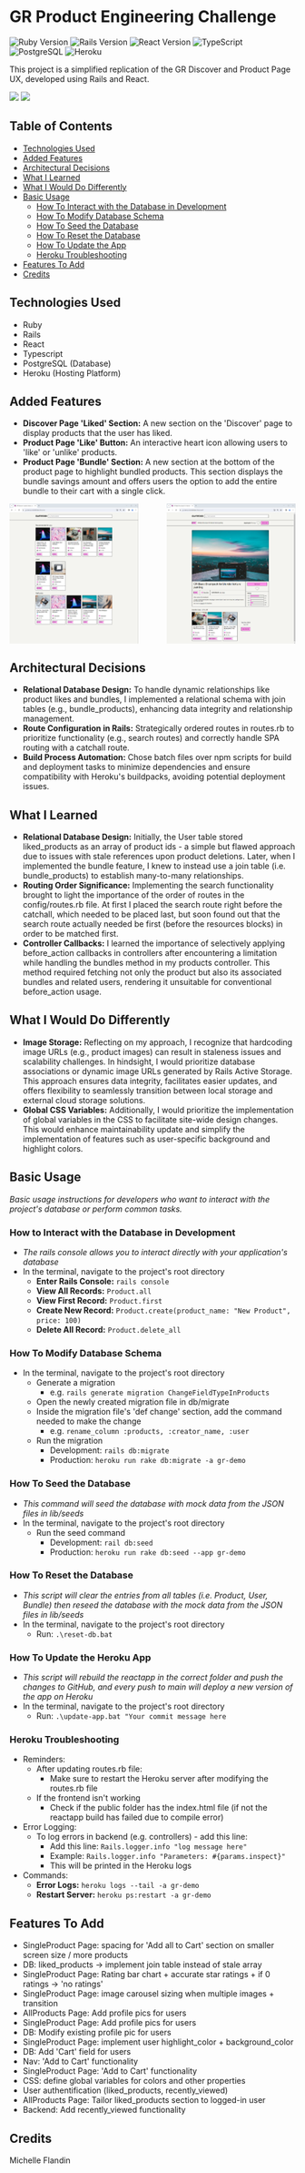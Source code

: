 # GR Product Engineering Challenge 

![Ruby Version](https://img.shields.io/badge/ruby-3.2.3-red.svg)
![Rails Version](https://img.shields.io/badge/rails-7.1.3-red.svg)
![React Version](https://img.shields.io/badge/react-18.2.0-blue.svg)
![TypeScript](https://img.shields.io/badge/TypeScript-5.3.3-blue.svg)
![PostgreSQL](https://img.shields.io/badge/Database-PostgreSQL-blue.svg)
![Heroku](https://img.shields.io/badge/Platform-Heroku-lightgrey.svg)

This project is a simplified replication of the GR Discover and Product Page UX, developed using Rails and React.


<a href="https://gr-demo.michellef.dev/api" target="_blank"><img src="https://img.shields.io/badge/Demo-Backend-red?style=for-the-badge&logo=ruby"></a>
<a href="https://gr-demo.michellef.dev/" target="_blank"><img src="https://img.shields.io/badge/Demo-Frontend-blue?style=for-the-badge&logo=react"></a>




## Table of Contents
- [Technologies Used](#technologies-used)
- [Added Features](#added-features)
- [Architectural Decisions](#architectural-decisions)
- [What I Learned](#what-i-learned)
- [What I Would Do Differently](#what-i-would-do-differently)
- [Basic Usage](#basic-usage)
  - [How To Interact with the Database in Development](#how-to-interact-with-db)
  - [How To Modify Database Schema](#how-to-modify-db)
  - [How To Seed the Database](#how-to-seed-db)
  - [How To Reset the Database](#how-to-reset-db)
  - [How To Update the App](#how-to-update-app)
  - [Heroku Troubleshooting](#heroku-troubleshooting)
- [Features To Add](#features-to-add)
- [Credits](#credits)


## Technologies Used<a name="technologies-used"></a>
- Ruby
- Rails
- React
- Typescript
- PostgreSQL (Database)
- Heroku (Hosting Platform)
  

## Added Features<a name="added-features"></a>
- **Discover Page 'Liked' Section:** A new section on the 'Discover' page to display products that the user has liked.
- **Product Page 'Like' Button:** An interactive heart icon allowing users to 'like' or 'unlike' products.
- **Product Page 'Bundle' Section:** A new section at the bottom of the product page to highlight bundled products. This section displays the bundle savings amount and offers users the option to add the entire bundle to their cart with a single click.
<div style="display: flex; justify-content: space-between;">
  <img src="screenshots/GR-Demo-Screenshot-Discover-Page.png" style="width: 45%; margin-right: 10px;" alt="Discover Page Screenshot" />
  <img src="screenshots/GR-Demo-Screenshot-Product-Page.png" style="width: 45%;" alt="Product Page Screenshot" />
</div>


## Architectural Decisions<a name="architectural-decisions"></a>
- **Relational Database Design:** To handle dynamic relationships like product likes and bundles, I implemented a relational schema with join tables (e.g., bundle_products), enhancing data integrity and relationship management.
- **Route Configuration in Rails:** Strategically ordered routes in routes.rb to prioritize functionality (e.g., search routes) and correctly handle SPA routing with a catchall route.
- **Build Process Automation:** Chose batch files over npm scripts for build and deployment tasks to minimize dependencies and ensure compatibility with Heroku's buildpacks, avoiding potential deployment issues.


## What I Learned<a name="what-I-learned"></a>
 - **Relational Database Design:** Initially, the User table stored liked_products as an array of product ids - a simple but flawed approach due to issues with stale references upon product deletions. Later, when I implemented the bundle feature, I knew to instead use a join table (i.e. bundle_products) to establish many-to-many relationships.
- **Routing Order Significance:** Implementing the search functionality brought to light the importance of the order of routes in the config/routes.rb file. At first I placed the search route right before the catchall, which needed to be placed last, but soon found out that the search route actually needed be first (before the resources blocks) in order to be matched first. 
- **Controller Callbacks:** I learned the importance of selectively applying before_action callbacks in controllers after encountering a limitation while handling the bundles method in my products controller. This method required fetching not only the product but also its associated bundles and related users, rendering it unsuitable for conventional before_action usage.


## What I Would Do Differently<a name="what-i-would-do-differently"></a>
- **Image Storage:** Reflecting on my approach, I recognize that hardcoding image URLs (e.g., product images) can result in staleness issues and scalability challenges. In hindsight, I would prioritize database associations or dynamic image URLs generated by Rails Active Storage. This approach ensures data integrity, facilitates easier updates, and offers flexibility to seamlessly transition between local storage and external cloud storage solutions.
- **Global CSS Variables:** Additionally, I would prioritize the implementation of global variables in the CSS to facilitate site-wide design changes.  This would enhance maintainability update and simplify the implementation of features such as user-specific background and highlight colors.


## Basic Usage<a name="basic-usage"></a>
*Basic usage instructions for developers who want to interact with the project's database or perform common tasks.*
### How to Interact with the Database in Development<a name="how-to-interact-with-db"></a>
- *The rails console allows you to interact directly with your application's database*
- In the terminal, navigate to the project's root directory
  - **Enter Rails Console:** `rails console`
  - **View All Records:** `Product.all`
  - **View First Record:** `Product.first`
  - **Create New Record:** `Product.create(product_name: "New Product", price: 100)`
  - **Delete All Record:** `Product.delete_all`


### How To Modify Database Schema<a name="how-to-modify-db"></a>
- In the terminal, navigate to the project's root directory
  - Generate a migration
    - e.g. `rails generate migration ChangeFieldTypeInProducts`
  - Open the newly created migration file in db/migrate
  - Inside the migration file's 'def change' section, add the command needed to make the change
    - e.g. `rename_column :products, :creator_name, :user`
  - Run the migration
    - Development: `rails db:migrate`
    - Production: `heroku run rake db:migrate -a gr-demo`


### How To Seed the Database<a name="how-to-seed-db"></a>
- *This command will seed the database with mock data from the JSON files in lib/seeds*
- In the terminal, navigate to the project's root directory
  - Run the seed command
    - Development: `rail db:seed`
    - Production: `heroku run rake db:seed --app gr-demo`


### How To Reset the Database<a name="how-to-reset-db"></a>
- *This script will clear the entries from all tables (i.e. Product, User, Bundle) then reseed the database with the mock data from the JSON files in lib/seeds*
- In the terminal, navigate to the project's root directory
  - Run: `.\reset-db.bat`


### How To Update the Heroku App<a name="how-to-update-app"></a>
- *This script will rebuild the reactapp in the correct folder and push the changes to GitHub, and every push to main will deploy a new version of the app on Heroku*
- In the terminal, navigate to the project's root directory
  - Run: `.\update-app.bat "Your commit message here`


### Heroku Troubleshooting<a name="heroku-troubleshooting"></a>
- Reminders:
  - After updating routes.rb file: 
    - Make sure to restart the Heroku server after modifying the routes.rb file 
  - If the frontend isn't working
    - Check if the public folder has the index.html file (if not the reactapp build has failed due to compile error)
- Error Logging: 
  - To log errors in backend (e.g. controllers) - add this line: 
    - Add this line: `Rails.logger.info "log message here"`
    - Example: `Rails.logger.info "Parameters: #{params.inspect}"`
    - This will be printed in the Heroku logs
- Commands:
  - **Error Logs:** `heroku logs --tail -a gr-demo`
  - **Restart Server:** `heroku ps:restart -a gr-demo`


## Features To Add <a name="features-to-add"></a>
- SingleProduct Page: spacing for 'Add all to Cart' section on smaller screen size / more products
- DB: liked_products -> implement join table instead of stale array
- SingleProduct Page: Rating bar chart + accurate star ratings + if 0 ratings -> 'no ratings'
- SingleProduct Page: image carousel sizing when multiple images + transition
- AllProducts Page: Add profile pics for users
- SingleProduct Page: Add profile pics for users
- DB: Modify existing profile pic for users
- SingleProduct Page: implement user highlight_color + background_color
- DB: Add 'Cart' field for users
- Nav: 'Add to Cart' functionality
- SingleProduct Page: 'Add to Cart' functionality
- CSS: define global variables for colors and other properties
- User authentification (liked_products, recently_viewed)
- AllProducts Page: Tailor liked_products section to logged-in user
- Backend: Add recently_viewed functionality


## Credits <a name="credits"></a>
Michelle Flandin
